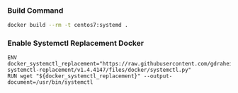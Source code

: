 ### Build Command
```BASH
docker build --rm -t centos7:systemd .
```

### Enable Systemctl Replacement Docker 
```Docker
ENV docker_systemctl_replacement="https://raw.githubusercontent.com/gdraheim/docker-systemctl-replacement/v1.4.4147/files/docker/systemctl.py"
RUN wget "${docker_systemctl_replacement}" --output-document=/usr/bin/systemctl
```

